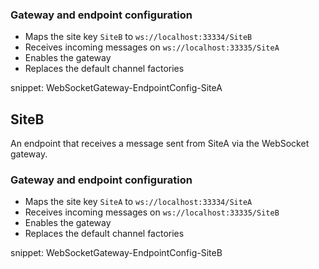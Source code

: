 ### Gateway and endpoint configuration


* Maps the site key `SiteB` to `ws://localhost:33334/SiteB`
* Receives incoming messages on `ws://localhost:33335/SiteA`
* Enables the gateway
* Replaces the default channel factories

snippet: WebSocketGateway-EndpointConfig-SiteA


## SiteB

An endpoint that receives a message sent from SiteA via the WebSocket gateway.


### Gateway and endpoint configuration

* Maps the site key `SiteA` to `ws://localhost:33334/SiteA`
* Receives incoming messages on `ws://localhost:33335/SiteB`
* Enables the gateway
* Replaces the default channel factories

snippet: WebSocketGateway-EndpointConfig-SiteB